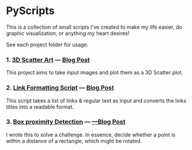 # PyScripts

This is a collection of small scripts I've created to make my life easier, do graphic visualization, or anything my heart desires!

See each project folder for usage.

### 1. [3D Scatter Art](https://github.com/David-Carlson/PyScripts/tree/master/3DScatterPlot) — [Blog Post](https://david-carlson.github.io/blog/3D-Scatter-plots)
This project aims to take input images and plot them as a 3D Scatter plot.


### 2. [Link Formatting Script](https://github.com/David-Carlson/PyScripts/tree/master/ProcessRedditLinks) — [Blog Post](https://david-carlson.github.io/blog/link-formatting-script)
This script takes a list of links & regular text as input and converts the links
titles into a readable format.

### 3. [Box proximity Detection](https://github.com/David-Carlson/PyScripts/tree/master/BoxProximity) — [—Blog Post](https://david-carlson.github.io/blog/box-proximity)
I wrote this to solve a challenge. In essence, decide whether a point is within a distance of a rectangle, which might be rotated.
